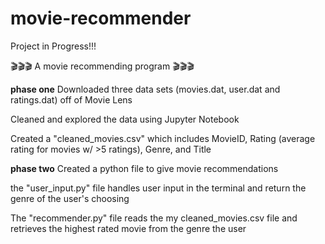 # movie-recommender
Project in Progress!!!

🎬🎬🎬 A movie recommending program 🎬🎬🎬

**phase one**
Downloaded three data sets (movies.dat, user.dat and ratings.dat) off of Movie Lens 

Cleaned and explored the data using Jupyter Notebook 

Created a "cleaned_movies.csv" which includes MovieID, Rating (average rating for movies w/ >5 ratings), Genre, and Title

**phase two**
Created a python file to give movie recommendations

the "user_input.py" file handles user input in the terminal and return the genre of the user's choosing

The  "recommender.py" file reads the my cleaned_movies.csv file and retrieves the highest rated movie from the genre the user




